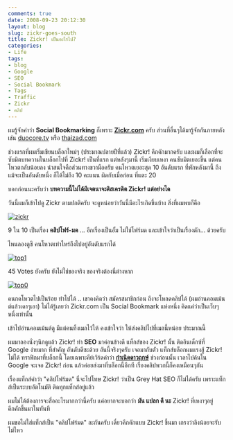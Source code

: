 ```yaml
---
comments: true
date: 2008-09-23 20:12:30
layout: blog
slug: zickr-goes-south
title: Zickr! เป็นอะไรไป?
categories:
- Life
tags:
- blog
- Google
- SEO
- Social Bookmark
- Tags
- Traffic
- Zickr
- คลิป
---
```


ผมรู้จักคำว่า **Social Bookmarking** ก็เพราะ **[Zickr.com](http://zickr.com)** ครับ ส่วนที่อื่นๆได้มารู้จักกันภายหลัง เช่น [duocore.tv](http://duocore.tv) หรือ [thaizad.com](http://thaizad.com)

ช่วงแรกที่ผมเริ่มเขียนบล็อกใหม่ๆ (ประมาณปลายปีที่แล้ว) Zickr! คึกคักมากครับ และผมก็เลือกที่จะซับมิตบทความในบล็อกไปที่ Zickr! เป็นที่แรก แต่หลังๆมานี้ เริ่มเงียบเหงา คนซับมิตเยอะขึ้น แต่คนโหวตกลับน้อยลง น่าสนใจคือส่วนทางขวามือครับ คนโหวตเยอะสุด 10 อันดับแรก ที่พักหลังมานี้ ถึงแม้จะเป็นอันดับหนึ่ง ก็ได้ไม่ถึง 10 คะแนน ผิดกับเมื่อก่อน ที่แตะ 20 

บอกก่อนนะครับว่า **บทความนี้ไม่ได้มีเจตนาจะดิสเครดิต Zickr! แต่อย่างได**

วันนี้ผมก็เข้าไปดู Zickr ตามปกติครับ จะดูหน่อยว่าวันนี้มีอะไรเกิดขึ้นบ้าง สิ่งที่ผมพบก็คือ

[![zickr](http://www.armno.in.th/wp-content/uploads/2008/09/zickr-thumb.png)](http://www.armno.in.th/wp-content/uploads/2008/09/zickr.png)

9 ใน 10 เป็นเรื่อง **คลิปโฟร์-มด** … อีกเรื่องเป็นอั้ม ไม่ใช่โฟร์มด และเข้าใจว่าเป็นเรื่องดัก… ด้วยครับ

ไหนลองดูซิ คนโหวตเท่าไหร่ถึงไปอยู่อันดับแรกได้

[![top1](http://www.armno.in.th/wp-content/uploads/2008/09/top1-thumb.png)](http://www.armno.in.th/wp-content/uploads/2008/09/top1.png)

45 Votes ยังครับ ยังไม่ใช่ของจริง ของจริงต้องนี่ต่างหาก

[![top0](http://www.armno.in.th/wp-content/uploads/2008/09/top0-thumb.png)](http://www.armno.in.th/wp-content/uploads/2008/09/top0.png)

คนกดโหวตไปเป็นร้อย ทำไปได้ .. เขาคงคิดว่า สมัครสมาชิกก่อน ถึงจะโหลดคลิปได้ (ผมอ่านคอมเม้นต์แล้วเดาๆเอา) ไม่ได้รู้เลยว่า Zickr.com เป็น Social Bookmark แห่งหนึ่ง คิดแค่ว่าเป็นเว็บๆหนึ่งเท่านั้น

เข้าไปอ่านคอมเม้นต์ดู มีแต่คนทิ้งเมลไว้ให้ คงเข้าใจว่า ให้ส่งคลิปไปที่เมลนี้หน่อย ประมาณนี้

ผมมาลองนั่งๆนึกดูแล้ว Zickr! ทำ **SEO** มาค่อนข้างดี แท็กส์ของ Zickr! นั้น ติดอินเด็กซ์ที่ Google ง่ายมาก ที่สำคัญ อันดับดีซะด้วย อันนี้จริงๆครับ เจอมากับตัว แท็กส์บล็อกผมแรงสู้ Zickr!ไม่ได้ ทราฟิกมาที่บล็อกนี้ โดยเฉพาะคีย์เวิร์ดคำว่า **[กำเนิดดาวฤกษ์](http://www.armno.in.th/content/%E0%B8%81%E0%B8%B3%E0%B9%80%E0%B8%99%E0%B8%B4%E0%B8%94%E0%B8%94%E0%B8%B2%E0%B8%A7%E0%B8%A4%E0%B8%81%E0%B8%A9%E0%B9%8C)** ช่วงก่อนนั้น เวลาไปค้นใน Google จะเจอ Zickr! ก่อน แล้วค่อยส่งมาที่บล็อกนี้อีกที เรื่องคลิปพวกนี้ก็คงเหมือนๆกัน 

เรื่องแท็กส์คำว่า "คลิปโฟร์มด" นี่จะไปโทษ Zickr! ว่าเป็น Grey Hat SEO ก็ไม่ได้ครับ เพราะแท็กส์เป็นระบบอัตโนมัติ ติดทุกแท็กส์อยู่แล้ว

ผมไม่ได้ต้องการจะสื่ออะไรมากกว่านี้ครับ แค่อยากจะบอกว่า **มัน แปลก ดี นะ** Zickr! ที่เหงาๆอยู่ คึกคักขึ้นมาในทันที

ผมขอไม่ใส่แท็กส์เป็น "คลิปโฟร์มด" ละกันครับ เดี๋ยวคึกคักแบบ Zickr! ขึ้นมา เกรงว่าลิงน้อยจะรับไม่ไหว 